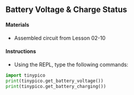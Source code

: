 ## Battery Voltage & Charge Status

#### Materials
 - Assembled circuit from Lesson 02-10

#### Instructions
 - Using the REPL, type the following commands:
```Python
import tinypico
print(tinypico.get_battery_voltage())
print(tinypico.get_battery_charging())
```
